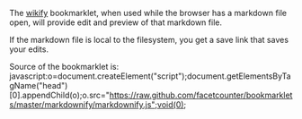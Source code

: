 The <a href='javascript:o=document.createElement("script");document.getElementsByTagName("head")[0].appendChild(o);o.src="https://raw.github.com/facetcounter/bookmarklets/master/markdownify/markdownify.js";void(0);'>wikify</a> bookmarklet, when used while the browser has a markdown file open, will provide edit and preview of that markdown file.

If the markdown file is local to the filesystem, you get a save link that saves your edits.

Source of the bookmarklet is: javascript:o=document.createElement("script");document.getElementsByTagName("head")[0].appendChild(o);o.src="https://raw.github.com/facetcounter/bookmarklets/master/markdownify/markdownify.js";void(0);
